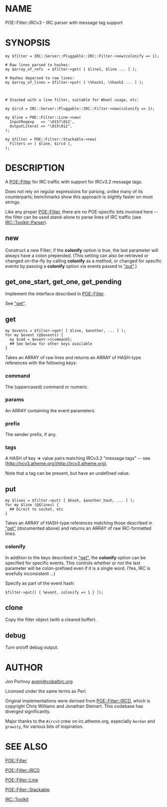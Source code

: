 # NAME

POE::Filter::IRCv3 - IRC parser with message tag support

# SYNOPSIS

    my $filter = IRC::Server::Pluggable::IRC::Filter->new(colonify => 1);

    # Raw lines parsed to hashes:
    my $array_of_refs  = $filter->get( [ $line1, $line ... ] );

    # Hashes deparsed to raw lines:
    my $array_of_lines = $filter->put( [ \%hash1, \%hash2 ... ] );



    # Stacked with a line filter, suitable for Wheel usage, etc:

    my $ircd = IRC::Server::Pluggable::IRC::Filter->new(colonify => 1);

    my $line = POE::Filter::Line->new(
      InputRegexp   => '\015?\012',
      OutputLiteral => "\015\012",
    );

    my $filter = POE::Filter::Stackable->new(
      Filters => [ $line, $ircd ],
    );

# DESCRIPTION

A [POE::Filter](http://search.cpan.org/perldoc?POE::Filter) for IRC traffic with support for IRCv3.2 message tags.

Does not rely on regular expressions for parsing, unlike many of its
counterparts; benchmarks show this approach is slightly faster on most strings.

Like any proper [POE::Filter](http://search.cpan.org/perldoc?POE::Filter), there are no POE-specific bits involved 
here -- the filter can be used stand-alone to parse lines of IRC traffic (see
[IRC::Toolkit::Parser](http://search.cpan.org/perldoc?IRC::Toolkit::Parser)).

## new

Construct a new Filter; if the __colonify__ option is true, 
the last parameter will always have a colon prepended.
(This setting can also be retrieved or changed on-the-fly by calling 
__colonify__ as a method, or changed for specific events by passing a 
__colonify__ option via events passed to ["put"](#put).)

## get\_one\_start, get\_one, get\_pending

Implement the interface described in [POE::Filter](http://search.cpan.org/perldoc?POE::Filter).

See ["get"](#get).

## get

    my $events = $filter->get( [ $line, $another, ... ] );
    for my $event (@$events) {
      my $cmd = $event->{command};
      ## See below for other keys available
    }

Takes an ARRAY of raw lines and returns an ARRAY of HASH-type references with 
the following keys:

### command

The (uppercased) command or numeric.

### params

An ARRAY containing the event parameters.

### prefix

The sender prefix, if any.

### tags

A HASH of key => value pairs matching IRCv3.2 "message tags" -- see 
[http://ircv3.atheme.org](http://ircv3.atheme.org).

Note that a tag can be present, but have an undefined value.

## put

    my $lines = $filter->put( [ $hash, $another_hash, ... ] );
    for my $line (@$lines) {
      ## Direct to socket, etc
    }

Takes an ARRAY of HASH-type references matching those described in ["get"](#get) 
(documented above) and returns an ARRAY of raw IRC-formatted lines.

### colonify

In addition to the keys described in ["get"](#get), the __colonify__ option can be 
specified for specific events. This controls whether or not the last 
parameter will be colon-prefixed even if it is a single word. (Yes, IRC is 
woefully inconsistent ...)

Specify as part of the event hash:

    $filter->put([ { %event, colonify => 1 } ]);

## clone

Copy the filter object (with a cleared buffer).

## debug

Turn on/off debug output.

# AUTHOR

Jon Portnoy <avenj@cobaltirc.org>

Licensed under the same terms as Perl.

Original implementations were derived from [POE::Filter::IRCD](http://search.cpan.org/perldoc?POE::Filter::IRCD), 
which is copyright Chris Williams and Jonathan Steinert. This codebase has
diverged significantly.

Major thanks to the `#ircv3` crew on irc.atheme.org, especially `Aerdan` and
`grawity`, for various bits of inspiration.

# SEE ALSO

[POE::Filter](http://search.cpan.org/perldoc?POE::Filter)

[POE::Filter::IRCD](http://search.cpan.org/perldoc?POE::Filter::IRCD)

[POE::Filter::Line](http://search.cpan.org/perldoc?POE::Filter::Line)

[POE::Filter::Stackable](http://search.cpan.org/perldoc?POE::Filter::Stackable)

[IRC::Toolkit](http://search.cpan.org/perldoc?IRC::Toolkit)
